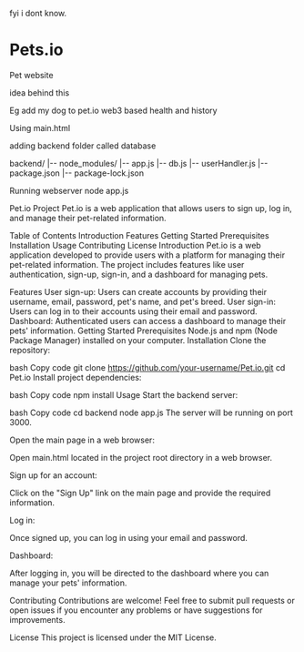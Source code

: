 fyi i dont know.

# Pets.io
Pet website

idea behind this

Eg add my dog to pet.io 
web3 based
health and history



Using main.html 

adding backend folder called database

backend/
|-- node_modules/
|-- app.js
|-- db.js
|-- userHandler.js
|-- package.json
|-- package-lock.json


Running webserver node app.js

Pet.io Project
Pet.io is a web application that allows users to sign up, log in, and manage their pet-related information.

Table of Contents
Introduction
Features
Getting Started
Prerequisites
Installation
Usage
Contributing
License
Introduction
Pet.io is a web application developed to provide users with a platform for managing their pet-related information. The project includes features like user authentication, sign-up, sign-in, and a dashboard for managing pets.

Features
User sign-up: Users can create accounts by providing their username, email, password, pet's name, and pet's breed.
User sign-in: Users can log in to their accounts using their email and password.
Dashboard: Authenticated users can access a dashboard to manage their pets' information.
Getting Started
Prerequisites
Node.js and npm (Node Package Manager) installed on your computer.
Installation
Clone the repository:

bash
Copy code
git clone https://github.com/your-username/Pet.io.git
cd Pet.io
Install project dependencies:

bash
Copy code
npm install
Usage
Start the backend server:

bash
Copy code
cd backend
node app.js
The server will be running on port 3000.

Open the main page in a web browser:

Open main.html located in the project root directory in a web browser.

Sign up for an account:

Click on the "Sign Up" link on the main page and provide the required information.

Log in:

Once signed up, you can log in using your email and password.

Dashboard:

After logging in, you will be directed to the dashboard where you can manage your pets' information.

Contributing
Contributions are welcome! Feel free to submit pull requests or open issues if you encounter any problems or have suggestions for improvements.

License
This project is licensed under the MIT License.
